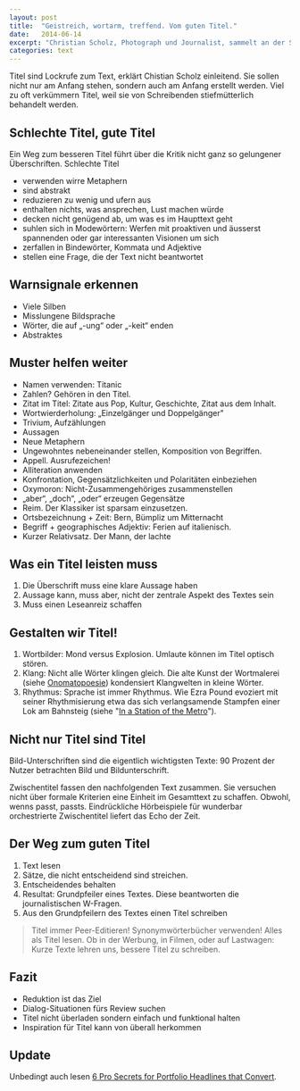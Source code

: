 ```yaml
---
layout: post
title:  "Geistreich, wortarm, treffend. Vom guten Titel."
date:   2014-06-14
excerpt: "Christian Scholz, Photograph und Journalist, sammelt an der Schweizer Journalistenschule (MAZ) zusammen mit drei Seminarteilnehmenden Ingredienzen für Titel, die funktionieren."
categories: text
---
```


Titel sind Lockrufe zum Text, erklärt Chistian Scholz einleitend. Sie sollen nicht nur am Anfang stehen, sondern auch am Anfang erstellt werden. Viel zu oft verkümmern Titel, weil sie von Schreibenden stiefmütterlich behandelt werden.

## Schlechte Titel, gute Titel

Ein Weg zum besseren Titel führt über die Kritik nicht ganz so gelungener Überschriften. Schlechte Titel

*   verwenden wirre Metaphern
*   sind abstrakt
*   reduzieren zu wenig und ufern aus
*   enthalten nichts, was ansprechen, Lust machen würde
*   decken nicht genügend ab, um was es im Haupttext geht
*   suhlen sich in Modewörtern: Werfen mit proaktiven und äusserst spannenden oder gar interessanten Visionen um sich
*   zerfallen in Bindewörter, Kommata und Adjektive
*   stellen eine Frage, die der Text nicht beantwortet

## Warnsignale erkennen

*   Viele Silben
*   Misslungene Bildsprache
*   Wörter, die auf „-ung“ oder „-keit“ enden
*   Abstraktes

## Muster helfen weiter

*   Namen verwenden: Titanic
*   Zahlen? Gehören in den Titel.
*   Zitat im Titel: Zitate aus Pop, Kultur, Geschichte, Zitat aus dem Inhalt.
*   Wortwierderholung: „Einzelgänger und Doppelgänger"
*   Trivium, Aufzählungen
*   Aussagen
*   Neue Metaphern
*   Ungewohntes nebeneinander stellen, Komposition von Begriffen.
*   Appell. Ausrufezeichen!
*   Alliteration anwenden
*   Konfrontation, Gegensätzlichkeiten und Polaritäten einbeziehen
*   Oxymoron: Nicht-Zusammengehöriges zusammenstellen
*   „aber“, „doch“, „oder“ erzeugen Gegensätze
*   Reim. Der Klassiker ist sparsam einzusetzen.
*   Ortsbezeichnung + Zeit: Bern, Bümpliz um Mitternacht
*   Begriff + geographisches Adjektiv: Ferien auf italienisch.
*   Kurzer Relativsatz. Der Mann, der lachte

## Was ein Titel leisten muss

1.  Die Überschrift muss eine klare Aussage haben
2.  Aussage kann, muss aber, nicht der zentrale Aspekt des Textes sein
3.  Muss einen Leseanreiz schaffen

## Gestalten wir Titel!

1.  Wortbilder: Mond versus Explosion. Umlaute können im Titel optisch stören.
2.  Klang: Nicht alle Wörter klingen gleich. Die alte Kunst der Wortmalerei (siehe <a href="http://de.wikipedia.org/wiki/Onomatopoesie" target="_blank">Onomatopoesie</a>) kondensiert Klangwelten in kleine Wörter.
3.  Rhythmus: Sprache ist immer Rhythmus. Wie Ezra Pound evoziert mit seiner Rhythmisierung etwa das sich verlangsamende Stampfen einer Lok am Bahnsteig (siehe "<a href="http://en.wikipedia.org/wiki/In_a_Station_of_the_Metro" target="_blank">In a Station of the Metro</a>").

## Nicht nur Titel sind Titel

Bild-Unterschriften sind die eigentlich wichtigsten Texte: 90 Prozent der Nutzer betrachten Bild und Bildunterschrift.

Zwischentitel fassen den nachfolgenden Text zusammen. Sie versuchen nicht über formale Kriterien eine Einheit im Gesamttext zu schaffen. Obwohl, wenns passt, passts. Eindrückliche Hörbeispiele für wunderbar orchestrierte Zwischentitel liefert das Echo der Zeit.

## Der Weg zum guten Titel

1.  Text lesen
2.  Sätze, die nicht entscheidend sind streichen.
3.  Entscheidendes behalten
4.  Resultat: Grundpfeiler eines Textes. Diese beantworten die journalistischen W-Fragen.
5.  Aus den Grundpfeilern des Textes einen Titel schreiben

> Titel immer Peer-Editieren! Synonymwörterbücher verwenden! Alles als Titel lesen. Ob in der Werbung, in Filmen, oder auf Lastwagen: Kurze Texte lehren uns, bessere Titel zu schreiben.

## Fazit

*   Reduktion ist das Ziel
*   Dialog-Situationen fürs Review suchen
*   Titel nicht überladen sondern einfach und funktional halten
*   Inspiration für Titel kann von überall herkommen

## Update

Unbedingt auch lesen [6 Pro Secrets for Portfolio Headlines that Convert](http://www.webdesignerdepot.com/2015/05/6-pro-secrets-for-portfolio-headlines-that-convert/).